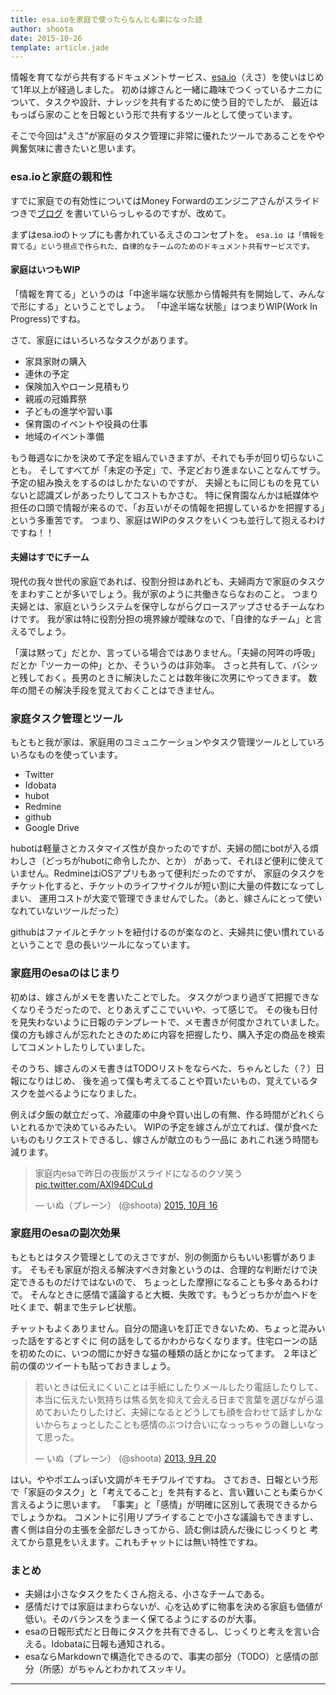 ```yaml
---
title: esa.ioを家庭で使ったらなんとも楽になった話
author: shoota
date: 2015-10-26
template: article.jade
---
```


情報を育てながら共有するドキュメントサービス、[esa.io](https://esa.io)（えさ）を使いはじめて1年以上が経過しました。
初めは嫁さんと一緒に趣味でつくっているナニカについて、タスクや設計、ナレッジを共有するために使う目的でしたが、
最近はもっぱら家のことを日報という形で共有するツールとして使っています。


そこで今回は"えさ"が家庭のタスク管理に非常に優れたツールであることをやや興奮気味に書きたいと思います。


<span class="more"></span>

### esa.ioと家庭の親和性

すでに家庭での有効性についてはMoney Forwardのエンジニアさんがスライドつきで[ブログ](https://moneyforward.com/engineers_blog/2015/09/24/domestic-esa/)
を書いていらっしゃるのですが、改めて。

まずはesa.ioのトップにも書かれているえさのコンセプトを。
`esa.io は「情報を育てる」という視点で作られた、自律的なチームのためのドキュメント共有サービスです。`


#### 家庭はいつもWIP

「情報を育てる」というのは「中途半端な状態から情報共有を開始して、みんなで形にする」ということでしょう。
「中途半端な状態」はつまりWIP(Work In Progress)ですね。

さて、家庭にはいろいろなタスクがあります。
- 家具家財の購入
- 連休の予定
- 保険加入やローン見積もり
- 親戚の冠婚葬祭
- 子どもの進学や習い事
- 保育園のイベントや役員の仕事
- 地域のイベント準備


もう毎週なにかを決めて予定を組んでいきますが、それでも手が回り切らないことも。
そしてすべてが「未定の予定」で、予定どおり進まないことなんてザラ。予定の組み換えをするのはしかたないのですが、
夫婦ともに同じものを見ていないと認識ズレがあったりしてコストもかさむ。
特に保育園なんかは紙媒体や担任の口頭で情報が来るので、「お互いがその情報を把握しているかを把握する」という多重苦です。
つまり、家庭はWIPのタスクをいくつも並行して抱えるわけですね！！


#### 夫婦はすでにチーム

現代の我々世代の家庭であれば、役割分担はあれども、夫婦両方で家庭のタスクをまわすことが多いでしょう。我が家のように共働きならなおのこと。
つまり夫婦とは、家庭というシステムを保守しながらグロースアップさせるチームなわけです。
我が家は特に役割分担の境界線が曖昧なので、「自律的なチーム」と言えるでしょう。

「漢は黙って」だとか、言っている場合ではありません。「夫婦の阿吽の呼吸」だとか「ツーカーの仲」とか、そういうのは非効率。
さっと共有して、バシッと残しておく。長男のときに解決したことは数年後に次男にやってきます。
数年の間その解決手段を覚えておくことはできません。


### 家庭タスク管理とツール

もともと我が家は、家庭用のコミュニケーションやタスク管理ツールとしていろいろなものを使っています。

- Twitter
- Idobata
- hubot
- Redmine
- github
- Google Drive

hubotは軽量さとカスタマイズ性が良かったのですが、夫婦の間にbotが入る煩わしさ（どっちがhubotに命令したか、とか）
があって、それほど便利に使えていません。RedmineはiOSアプリもあって便利だったのですが、
家庭のタスクをチケット化すると、チケットのライフサイクルが短い割に大量の件数になってしまい、
運用コストが大変で管理できませんでした。（あと、嫁さんにとって使いなれていないツールだった）

githubはファイルとチケットを紐付けるのが楽なのと、夫婦共に使い慣れているということで
息の長いツールになっています。

### 家庭用のesaのはじまり

初めは、嫁さんがメモを書いたことでした。
タスクがつまり過ぎて把握できなくなりそうだったので、とりあえずここでいいや、って感じで。
その後も日付を見失わないように日報のテンプレートで、メモ書きが何度かされていました。
僕の方も嫁さんが忘れたときのために内容を把握したり、購入予定の商品を検索してコメントしたりしていました。

そのうち、嫁さんのメモ書きはTODOリストをならべた、ちゃんとした（？）日報になりはじめ、
後を追って僕も考えてることや買いたいもの、覚えているタスクを並べるようになりました。



例えば夕飯の献立だって、冷蔵庫の中身や買い出しの有無、作る時間がどれくらいとれるかで決めているみたい。
WIPの予定を嫁さんが立てれば、僕が食べたいものもリクエストできるし、嫁さんが献立のもう一品に
あれこれ迷う時間も減ります。

<blockquote class="twitter-tweet" lang="ja"><p lang="ja" dir="ltr">家庭内esaで昨日の夜飯がスライドになるのクソ笑う <a href="http://t.co/AXl94DCuLd">pic.twitter.com/AXl94DCuLd</a></p>&mdash; いぬ（プレーン） (@shoota) <a href="https://twitter.com/shoota/status/654855436491853825">2015, 10月 16</a></blockquote>
<script async src="//platform.twitter.com/widgets.js" charset="utf-8"></script>


### 家庭用のesaの副次効果

もともとはタスク管理としてのえさですが、別の側面からもいい影響があります。
そもそも家庭が抱える解決すべき対象というのは、合理的な判断だけで決定できるものだけではないので、
ちょっとした摩擦になることも多々あるわけで。
そんなときに感情で議論すると大概、失敗です。もうどっちかが血ヘドを吐くまで、朝まで生テレビ状態。


チャットもよくありません。自分の間違いを訂正できないため、ちょっと混みいった話をするとすぐに
何の話をしてるかわからなくなります。住宅ローンの話を初めたのに、いつの間にか好きな猫の種類の話とかになってます。
２年ほど前の僕のツイートも貼っておきましょう。

<blockquote class="twitter-tweet" lang="ja"><p lang="ja" dir="ltr">若いときは伝えにくいことは手紙にしたりメールしたり電話したりして、本当に伝えたい気持ちは焦る気を抑えて会える日まで言葉を選びながら温めておいたりしたけど、夫婦になるとどうしても顔を合わせて話すしかないからちょっとしたことも感情のぶつけ合いになっっちゃうの難しいなって思った。</p>&mdash; いぬ（プレーン） (@shoota) <a href="https://twitter.com/shoota/status/380907315336990720">2013, 9月 20</a></blockquote>
<script async src="//platform.twitter.com/widgets.js" charset="utf-8"></script>

はい。ややポエムっぽい文調がキモチワルイですね。
さておき、日報という形で「家庭のタスク」と「考えてること」を共有すると、言い難いことも柔らかく言えるように思います。
「事実」と「感情」が明確に区別して表現できるからでしょうかね。
コメントに引用リプライすることで小さな議論もできますし、書く側は自分の主張を全部だしきってから、読む側は読んだ後にじっくりと
考えてから意見をいえます。これもチャットには無い特性ですね。



### まとめ

- 夫婦は小さなタスクをたくさん抱える、小さなチームである。
- 感情だけでは家庭はまわらないが、心を込めずに物事を決める家庭も価値が低い。そのバランスをうまーく保てるようにするのが大事。
- esaの日報形式だと日毎にタスクを共有できるし、じっくりと考えを言い合える。Idobataに日報も通知される。
- esaならMarkdownで構造化できるので、事実の部分（TODO）と感情の部分（所感）がちゃんとわかれてスッキリ。

---